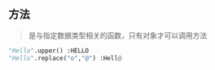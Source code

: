 ## 方法
>是与指定数据类型相关的函数，只有对象才可以调用方法

```python
"Hello".upper() :HELLO
"Hello".replace("o","@") :Hell@
```
